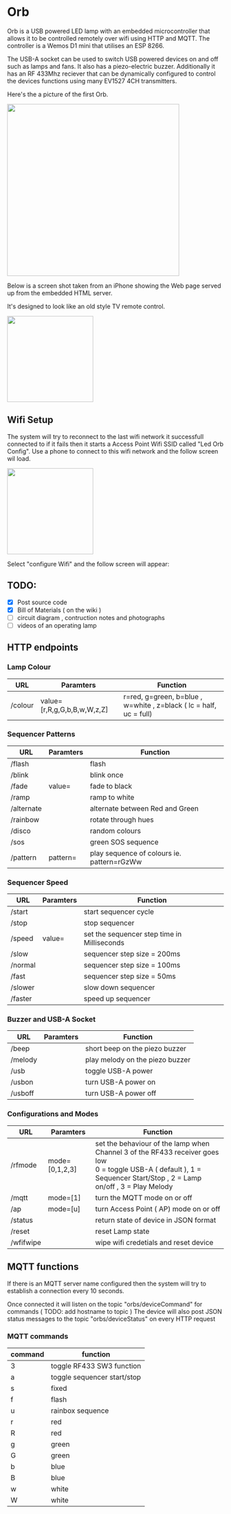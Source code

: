 # Orb

Orb is a USB powered LED lamp with an embedded microcontroller that allows it to be controlled remotely over wifi using HTTP and MQTT. The controller is a Wemos D1 mini that utilises an ESP 8266. 

The USB-A socket can be used to switch USB powered devices on and off such as lamps and fans. It also has a piezo-electric buzzer. Additionally it has an RF 433Mhz reciever that can be dynamically configured to control the devices functions using many EV1527 4CH transmitters.


Here's the a picture of the first Orb. 

<img src="https://user-images.githubusercontent.com/2019989/41097744-677b9d02-6a9c-11e8-8952-004872332f09.jpg" width=400>


Below is a screen shot taken from an iPhone showing the Web page served up from the embedded HTML server.

It's designed to look like an old style TV remote control.

<img src="https://user-images.githubusercontent.com/2019989/41035960-b4d279c0-69d1-11e8-82b0-8630fc84b622.jpg" width=200>

## Wifi Setup

The system will try to reconnect to the last wifi network it successfull connected to if it fails then it starts a Access Point Wifi SSID called "Led Orb Config". Use a phone to connect to this wifi network and the follow screen wil load.

<img src="https://user-images.githubusercontent.com/2019989/41467247-12a55b4e-70e9-11e8-91ba-a7382eb94dc4.PNG" width=200>

Select "configure Wifi" and the follow screen will appear:




## TODO:
- [x] Post source code
- [x] Bill of Materials ( on the wiki )
- [ ] circuit diagram , contruction notes and photographs
- [ ] videos of an operating lamp

## HTTP endpoints

### Lamp Colour
URL | Paramters | Function
------------ | ------------- | -------------
/colour| value=[r,R,g,G,b,B,w,W,z,Z] | r=red, g=green, b=blue , w=white , z=black ( lc = half, uc = full)

### Sequencer Patterns
URL | Paramters | Function
------------ | ------------- | -------------
/flash |  | flash
/blink |  | blink once
/fade | value= | fade to black
/ramp |  | ramp to white
/alternate |  | alternate between Red and Green
/rainbow |  | rotate through hues
/disco |  | random colours
/sos |  | green SOS sequence
/pattern | pattern= | play sequence of colours ie. pattern=rGzWw


### Sequencer Speed
URL | Paramters | Function
------------ | ------------- | -------------
/start |  | start sequencer cycle
/stop |  | stop sequencer 
/speed | value= | set the sequencer step time in Milliseconds
/slow |  | sequencer step size = 200ms
/normal |  | sequencer step size = 100ms
/fast |  | sequencer step size = 50ms
/slower |  | slow down sequencer
/faster |  | speed up sequencer

### Buzzer and USB-A Socket
URL | Paramters | Function
------------ | ------------- | -------------
/beep |  | short beep on the piezo buzzer
/melody |  | play melody on the piezo buzzer
/usb |  | toggle USB-A power
/usbon |  | turn USB-A power on
/usboff |  | turn USB-A power off

### Configurations and Modes
URL | Paramters | Function
------------ | ------------- | -------------
/rfmode | mode=[0,1,2,3] | set the behaviour of the lamp when Channel 3 of the RF433 receiver goes low </br> 0 = toggle USB-A  ( default ), 1 = Sequencer Start/Stop , 2 = Lamp on/off , 3 = Play Melody
/mqtt | mode=[1] | turn the MQTT mode on or off
/ap | mode=[u] | turn Access Point ( AP) mode on or off
/status |  | return state of device in JSON format
/reset | | reset Lamp state
/wfifwipe | | wipe wifi credetials and reset device

## MQTT functions

If there is an MQTT server name configured then the system will try to establish a connection every 10 seconds.

Once connected it will listen on the topic "orbs/deviceCommand" for commands ( TODO: add hostname to topic )
The device will also post JSON status messages to the topic "orbs/deviceStatus" on every HTTP request 

### MQTT commands

command | function
------------ | ------------- 
3 | toggle RF433 SW3 function 
a | toggle sequencer start/stop
s | fixed 
f | flash
u | rainbox sequence
r | red 
R | red 
g | green 
G | green  
b | blue 
B | blue 
w | white 
W | white 
